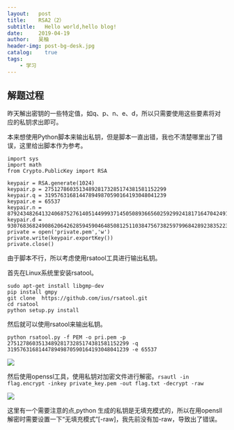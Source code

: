 ```yaml
---
layout:   post
title:    RSA2（2）
subtitle:   Hello world,hello blog!
date:     2019-04-19
author:   吴柚
header-img: post-bg-desk.jpg
catalog:    true
tags:
    - 学习
---
```


## 解题过程

昨天解出密钥的一些特定值，如q、p、n、e、d，所以只需要使用这些要素将对应的私钥求出即可。

本来想使用Python脚本来输出私钥，但是脚本一直出错，我也不清楚哪里出了错误，这里给出脚本作为参考。

```
import sys
import math
from Crypto.PublicKey import RSA

keypair = RSA.generate(1024)
keypair.p = 275127860351348928173285174381581152299
keypair.q = 319576316814478949870590164193048041239
keypair.e = 65537
keypair.n = 87924348264132406875276140514499937145050893665602592992418171647042491658461
keypair.d = 93076836824908620642628594590464850812511038475673825979968428923835223225430811644363358529
private = open('private.pem','w')
private.write(keypair.exportKey())
private.close()
```

由于脚本不行，所以考虑使用rsatool工具进行输出私钥。

首先在Linux系统里安装rsatool。
```
sudo apt-get install libgmp-dev
pip install gmpy
git clone  https://github.com/ius/rsatool.git
cd rsatool
python setup.py install
```

然后就可以使用rsatool来输出私钥。

```
python rsatool.py -f PEM -o pri.pem -p 275127860351348928173285174381581152299 -q 319576316814478949870590164193048041239 -e 65537
```

![](https://i.loli.net/2019/04/19/5cb8ae2204f34.png)

然后使用openssl工具，使用私钥对加密文件进行解密。`rsautl -in flag.encrypt -inkey private_key.pem -out flag.txt -decrypt -raw`

![](https://i.loli.net/2019/04/19/5cb8ae2328b7d.png)

这里有一个需要注意的点,python 生成的私钥是无填充模式的，所以在用opensll 解密时需要设置一下“无填充模式”[-raw]，我先前没有加-raw，导致出了错误。
